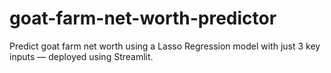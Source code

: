 # goat-farm-net-worth-predictor
Predict goat farm net worth using a Lasso Regression model with just 3 key inputs — deployed using Streamlit.

